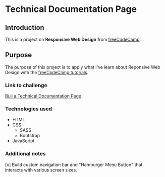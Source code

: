 # Technical Documentation Page

## Introduction

This is a project on **Responsive Web Design** from [freeCodeCamp](https://www.freecodecamp.org/).

## Purpose

The purpose of this project is to apply what I've learn about Reponsive Web Design with the [freeCodeCamp tutorials](https://www.freecodecamp.org/learn/responsive-web-design).

### Link to challenge

[Buil a Technical Documentation Page](https://www.freecodecamp.org/learn/responsive-web-design/responsive-web-design-projects/build-a-technical-documentation-page)

### Technologies used

- HTML
- CSS
  - SASS
  - Bootstrap
- JavaScript

### Additional notes

[x] Build custom navigation bar and "Hamburger Menu Button" that interacts with various screen sizes.
